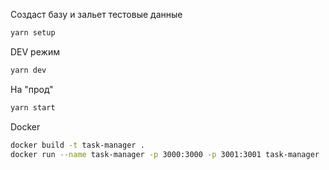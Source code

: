 Создаст базу и зальет тестовые данные
```bash
yarn setup
```
DEV режим
```bash
yarn dev
```
На "прод"
```bash
yarn start
```
Docker
```bash
docker build -t task-manager .
docker run --name task-manager -p 3000:3000 -p 3001:3001 task-manager
```
